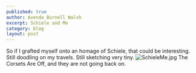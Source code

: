 ```yaml
---
published: true
author: Avenda Burnell Walsh
excerpt: Schiele and Me
category: blog
layout: post
---
```

So if I grafted myself onto an homage of Schiele, that could be interesting. Still doodling on my travels. Still sketching very tiny.
![SchieleMe.jpg]({{site.baseurl}}/img/SchieleMe.jpg)
The Corsets Are Off, and they are not going back on. 
